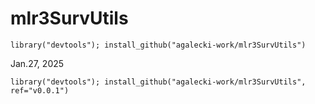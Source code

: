 # mlr3SurvUtils

```
library("devtools"); install_github("agalecki-work/mlr3SurvUtils")
```

Jan.27, 2025

```
library("devtools"); install_github("agalecki-work/mlr3SurvUtils", ref="v0.0.1")
```
